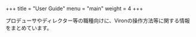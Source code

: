 +++
title = "User Guide"
menu = "main"
weight = 4
+++

プロデューサやディレクター等の職種向けに、Vironの操作方法等に関する情報をまとめています。

